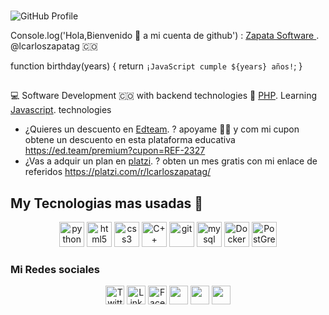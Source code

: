 ### 
![GitHub Profile](https://avatars.githubusercontent.com/u/3011518?v=4?raw=true)

Console.log('Hola,Bienvenido 👋 a mi cuenta de github') :
[Zapata Software ](https://github.com/lcarloszapatag ). @lcarloszapatag :colombia:

function birthday(years) {
  return `¡JavaScript cumple ${years} años!`;
}

 ##
 
:computer: Software Development  :colombia:
with backend technologies 🐘 [PHP](https://www.php.net/).
Learning [Javascript](https://developer.mozilla.org/es/docs/Web/JavaScript). technologies

 


 - ¿Quieres un descuento en [Edteam](https://ed.team). ? apoyame :technologist: y com  mi cupon obtene un descuento en esta plataforma educativa  https://ed.team/premium?cupon=REF-2327
 - ¿Vas a adquir un plan en [platzi](https://platzi.com/). ? obten un mes gratis con mi enlace de referidos https://platzi.com/r/lcarloszapatag/

## My Tecnologias mas usadas 🧰

<p align="center">
<img src="https://cdn3.iconfinder.com/data/icons/logos-and-brands-adobe/512/267_Python-512.png" alt="python" width="40" height="40"/> 
<img src="https://upload.wikimedia.org/wikipedia/commons/thumb/6/61/HTML5_logo_and_wordmark.svg/512px-HTML5_logo_and_wordmark.svg.png" alt="html5" height="40"/> 
<img src="https://upload.wikimedia.org/wikipedia/commons/thumb/d/d5/CSS3_logo_and_wordmark.svg/1200px-CSS3_logo_and_wordmark.svg.png" alt="css3" height="40"/> 
<img src="https://i.pinimg.com/originals/99/f8/87/99f887833c475448723d3c9ac16c179b.png" alt="C++" width="40" height="40"/> 
<img src="https://www.vectorlogo.zone/logos/git-scm/git-scm-icon.svg" alt="git" width="40" height="40"/> 
<img src="https://i.pinimg.com/originals/50/f1/58/50f1582a95bdac10f1c3fa295c8b947b.png" alt="mysql" width="40" height="40"/>
<img src="https://cdn3.iconfinder.com/data/icons/logos-and-brands-adobe/512/97_Docker-512.png" alt="Docker" width="40" height="40"/>
<img src="https://upload.wikimedia.org/wikipedia/commons/2/29/Postgresql_elephant.svg" alt="PostGreSQL" width="40" height="40"/>
</p>

### Mi Redes sociales
<p align="center">
<a href="https://twitter.com/lcarloszapatag" target="blank"><img align="center" src="https://cdn.jsdelivr.net/npm/simple-icons@3.0.1/icons/twitter.svg" alt="Twitter jdnichollsc" height="30" width="30" /></a>
<a href="https://linkedin.com/in/lcarloszapatag" target="blank"><img align="center" src="https://cdn.jsdelivr.net/npm/simple-icons@3.0.1/icons/linkedin.svg" alt="LinkedIn luis carlos zapata" height="30" width="30" /></a>
<a href="https://fb.com/lcarloszapatag" target="blank"><img align="center" src="https://cdn.jsdelivr.net/npm/simple-icons@3.0.1/icons/facebook.svg" alt="Facebook " height="30" width="30" /></a>
<a href="https://www.codepen.io/lcarloszapatag" target="blank"><img align="center" src="https://cdn.jsdelivr.net/npm/simple-icons@3.0.1/icons/codepen.svg" alt=" " height="30" width="30" /></a>
  <a href="https://pinterest.com/lcarloszapatag" target="blank"><img align="center" src="https://cdn.jsdelivr.net/npm/simple-icons@3.0.1/icons/pinterest.svg" alt=" " height="30" width="30" /></a>
  <a href="https://instagram.com/lcarloszapatag" target="blank"><img align="center" src="https://cdn.jsdelivr.net/npm/simple-icons@3.0.1/icons/instagram.svg" alt=" " height="30" width="30" /></a>
</p>
<!--
**lcarloszapatag/lcarloszapatag** is a ✨ _special_ ✨ repository because its `README.md` (this file) appears on your GitHub profile.






Here are some ideas to get you started:

- 🔭 I’m currently working on ...
- 🌱 I’m currently learning ...
- 👯 I’m looking to collaborate on ...
- 🤔 I’m looking for help with ...
- 💬 Ask me about ...developer software 
- 📫 How to reach me: ...
- 😄 Pronouns: ...
- ⚡ Fun fact: ...
-->
